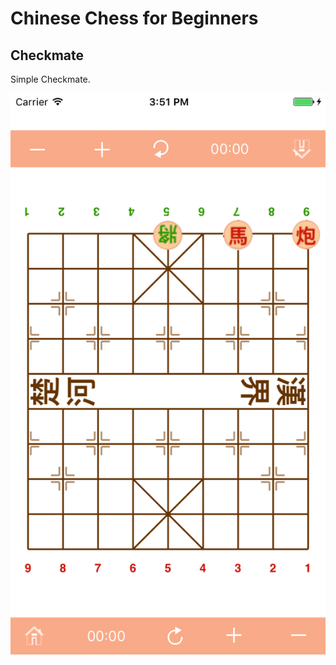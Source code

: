 # Chinese Chess for Beginners

Checkmate
------

Simple Checkmate.

![Checkmate](images/Checkmate.png)

